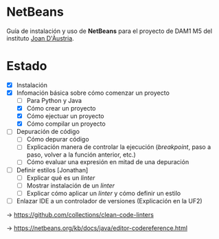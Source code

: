 # NetBeans
Guía de instalación y uso de **NetBeans** para el proyecto de DAM1 M5 del instituto [Joan D'Àustria](https://agora.xtec.cat/insjoandaustria/).

# Estado
- [x] Instalación
- [x] Infomación básica sobre cómo comenzar un proyecto
     - [ ] Para Python y Java
     - [x] Cómo crear un proyecto 
     - [x] Cómo ejectuar un proyecto
     - [x] Cómo compilar un proyecto
- [ ] Depuración de código
     - [ ] Cómo depurar código
     - [ ] Explicación manera de controlar la ejecución (_breakpoint_, paso a paso, volver a la función anterior, etc.)
     - [ ] Cómo evaluar una expresión en mitad de una depuración     
- [ ] Definir estilos [Jonathan]
     - [ ] Explicar qué es un _linter_
     - [ ] Mostrar instalación de un _linter_
     - [ ] Explicar cómo aplicar un _linter_ y cómo definir un estilo
- [ ] Enlazar IDE a un controlador de versiones (Explicación en la UF2)

-> https://github.com/collections/clean-code-linters

-> https://netbeans.org/kb/docs/java/editor-codereference.html
     

